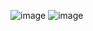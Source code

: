 ![image](https://user-images.githubusercontent.com/97228857/207032355-e4713feb-b24b-4079-b3a4-bdcc6434c407.png)
![image](https://user-images.githubusercontent.com/97228857/207032678-5b543251-5e1d-49c8-9724-d5e2641348eb.png)
